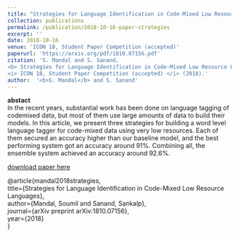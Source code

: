```yaml
---
title: "Strategies for Language Identification in Code-Mixed Low Resource Languages"
collection: publications
permalink: /publication/2018-10-16-paper-strategies
excerpt: ''
date: 2018-10-16
venue: 'ICON 18, Student Paper Competition (accepted)'
paperurl: 'https://arxiv.org/pdf/1810.07156.pdf'
citation: 'S. Mandal and S. Sanand. 
<b> Strategies for Language Identification in Code-Mixed Low Resource Languages </b>. 
<i> ICON 18, Student Paper Competition (accepted) </i> (2018).'
author:  '<b>S. Mandal</b> and S. Sanand'
---
```

<b>abstact</b><br>
In the recent years, substantial work has been done on language tagging of codemixed data, but most of them use large amounts of data to build their models. In this article, we present three strategies for building a word level language tagger for code-mixed data using very low resources. Each of them secured an accuracy higher than our baseline model, and the best performing system got an accuracy around 91%. Combining all, the ensemble system achieved an accuracy around 92.6%.

[download paper here](https://arxiv.org/pdf/1810.07156.pdf)

@article{mandal2018strategies, <br>
  title={Strategies for Language Identification in Code-Mixed Low Resource Languages}, <br>
  author={Mandal, Soumil and Sanand, Sankalp}, <br>
  journal={arXiv preprint arXiv:1810.07156}, <br>
  year={2018} <br>
}
